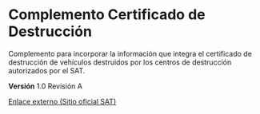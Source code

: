 # Complemento Certificado de Destrucción

Complemento para incorporar la información que integra el certificado de destrucción de vehículos destruidos por los centros de destrucción autorizados por el SAT.

**Versión** 1.0 Revisión A

[Enlace externo (Sitio oficial SAT)](https://www.sat.gob.mx/portal/public/tramites/complementos-de-factura)